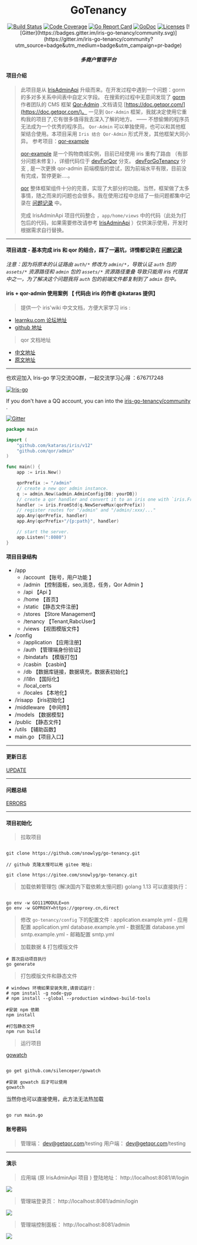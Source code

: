 <h1 align="center">GoTenancy</h1>

<div align="center">
    <a href="https://travis-ci.org/snowlyg/go-tenancy"><img src="https://travis-ci.org/snowlyg/go-tenancy.svg?branch=master" alt="Build Status"></a>
    <a href="https://codecov.io/gh/snowlyg/go-tenancy"><img src="https://codecov.io/gh/snowlyg/go-tenancy/branch/master/graph/badge.svg" alt="Code Coverage"></a>
    <a href="https://goreportcard.com/report/github.com/snowlyg/go-tenancy"><img src="https://goreportcard.com/badge/github.com/snowlyg/go-tenancy" alt="Go Report Card"></a>
    <a href="https://godoc.org/github.com/snowlyg/go-tenancy"><img src="https://godoc.org/github.com/snowlyg/go-tenancy?status.svg" alt="GoDoc"></a>
    <a href="https://github.com/snowlyg/go-tenancy/blob/master/LICENSE"><img src="https://img.shields.io/github/license/snowlyg/go-tenancy" alt="Licenses"></a>
    [![Gitter](https://badges.gitter.im/iris-go-tenancy/community.svg)](https://gitter.im/iris-go-tenancy/community?utm_source=badge&utm_medium=badge&utm_campaign=pr-badge)
    <h5 align="center">多商户管理平台</h5>
</div>

#### 项目介绍  
> 此项目是从 [IrisAdminApi](https://github.com/snowlyg/IrisAdminApi) 升级而来。在开发过程中遇到一个问题：gorm 的多对多关系中间表中自定义字段。
> 在搜索的过程中无意间发现了 [gorm](https://gorm.io/zh_CN/docs/index.html) 作者团队的 CMS 框架 [Qor-Admin](https://github.com/qor/admin) ,文档请见 [https://doc.getqor.com/](https://doc.getqor.com/)。
> 一见到 `Qor-Admin` 框架，我就决定使用它重构我的项目了,它有很多值得我去深入了解的地方。 —— 不想偷懒的程序员无法成为一个优秀的程序员。
> `Qor-Admin` 可以单独使用，也可以和其他框架结合使用。本项目采用 `Iris 结合 Qor-Admin` 形式开发，其他框架大同小异。
> 参考项目：[qor-example](https://github.com/qor/qor-example)
> 
> [qor-example](https://github.com/qor/qor-example) 是一个购物商城实例，目前已经使用 iris 重构了路由 （有部分问题未修复），详细代码位于 [devForQor](https://github.com/snowlyg/go-tenancy/tree/devForQor) 分支。
> [devForGoTenancy](https://github.com/snowlyg/go-tenancy/tree/devForGoTenancy) 分支 , 是一次更换 qor-admin 前端模版的尝试，因为前端水平有限，目前没有完成，暂停更新....。
> 
> [qor](https://github.com/qor/qor) 整体框架组件十分的完善，实现了大部分的功能。当然，框架做了太多事情，随之而来的问题也会很多。我在使用过程中总结了一些问题都集中记录在 [问题记录](ERRORS.MD) 中。
> 
> 完成 IrisAdminApi 项目代码整合 ，`app/home/views` 中的代码（此处为打包后的代码，如果需要修改请参考 [IrisAdminApi](https://github.com/snowlyg/IrisAdminApi) ）仅供演示使用，开发时根据需求自行替换。
---

#### 项目进度 - 基本完成 iris 和 qor 的结合，踩了一遍坑，详情都记录在 [问题记录](ERRORS.MD)

_注意：因为将原本的认证路由 `auth/*` 修改为 `admin/*`，导致认证 `auth` 包的 `assets/*` 资源路径和 `admin` 包的 `assets/*` 资源路径重叠_ 
_导致只能用 iris 代理其中之一，为了解决这个问题我将 `auth` 包的前端文件都复制到了 `admin` 包中。_ 


#### iris + qor-admin 使用案例 【 代码由 iris 的作者 @kataras 提供】
> 提供一个 iris'wiki 中文文档，方便大家学习 iris : 

- [learnku.com 论坛地址](https://learnku.com/docs/iris-wiki/v12)
- [github 地址](https://github.com/snowlyg/iris/wiki)

> qor 文档地址
- [中文地址](https://brendenaudrina6287.gitbook.io/qor-doc-zh/)
- [原文地址](https://doc.getqor.com/)

---
也欢迎加入 Iris-go 学习交流QQ群，一起交流学习心得 ：676717248 

<a target="_blank" href="//shang.qq.com/wpa/qunwpa?idkey=cc99ccf86be594e790eacc91193789746af7df4a88e84fe949e61e5c6d63537c"><img border="0" src="http://pub.idqqimg.com/wpa/images/group.png" alt="Iris-go" title="Iris-go"></a>

If you don't have a QQ account, you can into the [iris-go-tenancy/community](https://gitter.im/iris-go-tenancy/community?utm_source=share-link&utm_medium=link&utm_campaign=share-link) .

[![Gitter](https://badges.gitter.im/iris-go-tenancy/community.svg)](https://gitter.im/iris-go-tenancy/community?utm_source=badge&utm_medium=badge&utm_campaign=pr-badge) 


```go
package main

import (
    "github.com/kataras/iris/v12"
    "github.com/qor/admin"
)

func main() {
    app := iris.New()

    qorPrefix := "/admin"
    // create a new qor admin instance.
    q := admin.New(&admin.AdminConfig{DB: yourDB})
    // create a qor handler and convert it to an iris one with `iris.FromStd`.
    handler := iris.FromStd(q.NewServeMux(qorPrefix))
    // register routes for "/admin" and "/admin/:xxx/..."
    app.Any(qorPrefix, handler)
    app.Any(qorPrefix+"/{p:path}", handler)

    // start the server.
    app.Listen(":8080")
}

```

#### 项目目录结构
- /app  
    - /account  【账号，用户功能 】 
    - /admin  【控制面板，seo,消息，任务，Qor Admin  】
    - /api  【Api 】
    - /home  【首页】  
    - /static  【静态文件注册】  
    - /stores  【Store Management】  
    - /tenancy  【Tenant,RabcUser】  
    - /views    【视图模版文件】
- /config 
    - /application  【应用注册】
    - /auth  【管理端身份验证】
    - /bindatafs  【模版打包】
    - /casbin  【casbin】
    - /db  【数据库链接，数据填充，数据表初始化】
    - /i18n  【国际化】
    - /local_certs  
    - /locales  【本地化】
- /irisapp  【iris初始化】
- /middleware  【中间件】
- /models  【数据模型】
- /public  【静态文件】
- /utils  【辅助函数】
- main.go  【项目入口】

---

#### 更新日志

[UPDATE](UPDATE.MD)

---

#### 问题总结

[ERRORS](ERRORS.MD)

---

#### 项目初始化

>拉取项目

```shell script

git clone https://github.com/snowlyg/go-tenancy.git

// github 克隆太慢可以用 gitee 地址:

git clone https://gitee.com/snowlyg/go-tenancy.git

```

> 加载依赖管理包 (解决国内下载依赖太慢问题)
> golang 1.13 可以直接执行：

```shell script

go env -w GO111MODULE=on
go env -w GOPROXY=https://goproxy.cn,direct

```

> 修改 `go-tenancy/config` 下的配置文件 :
> application.example.yml - 应用配置 application.yml
> database.example.yml - 数据配置 database.yml
> smtp.example.yml - 邮箱配置 smtp.yml


> 加载数据 & 打包模版文件

```shell script
# 首次启动项目执行
go generate

```

> 打包模版文件和静态文件 

```shell script
# windows 环境如果安装失败,请尝试运行：
# npm install -g node-gyp
# npm install --global --production windows-build-tools

#安装 npm 依赖
npm install  

#打包静态文件
npm run build  

```


> 运行项目 

[gowatch](https://gitee.com/silenceper/gowatch)
```shell script

go get github.com/silenceper/gowatch

#安装 gowatch 后才可以使用
gowatch 

```

当然你也可以直接使用，此方法无法热加载

```shell script

go run main.go

```

#### 账号密码 
> 管理端：  dev@getqor.com/testing
> 用户端：  dev@getqor.com/testing
---


#### 演示
> 应用端 (原 IrisAdminApi 项目 ) 登陆地址： http://localhost:8081/#/login

![](localhost_8081_login.png)

> 管理端登录页： http://localhost:8081/admin/login

![](localhost_8080_admin_login.png)


> 管理端控制面板： http://localhost:8081/admin

![](localhost_8080_admin.png)

